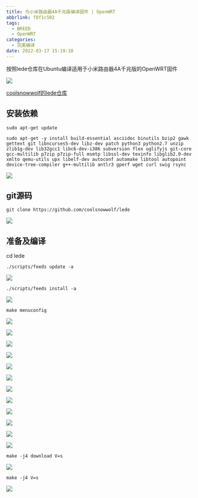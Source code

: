 ```yaml
---
title: 为小米路由器4A千兆版编译固件 | OpenWRT
abbrlink: f8f1c502
tags:
  - BREED
  - OpenWRT
categories:
  - 完美编译
date: 2022-03-17 15:19:10
---
```


按照lede仓库在Ubuntu编译适用于小米路由器4A千兆版的OpenWRT固件

<!-- more -->

![](https://ovo.btwoa.com/img/webp/202203171546085.webp)

[coolsnowwolf的lede仓库](https://github.com/coolsnowwolf/lede)

## 安装依赖

```
sudo apt-get update
```

```
sudo apt-get -y install build-essential asciidoc binutils bzip2 gawk gettext git libncurses5-dev libz-dev patch python3 python2.7 unzip zlib1g-dev lib32gcc1 libc6-dev-i386 subversion flex uglifyjs git-core gcc-multilib p7zip p7zip-full msmtp libssl-dev texinfo libglib2.0-dev xmlto qemu-utils upx libelf-dev autoconf automake libtool autopoint device-tree-compiler g++-multilib antlr3 gperf wget curl swig rsync
```

![](https://ovo.btwoa.com/img/webp/202203171547108.webp)

## git源码

```
git clone https://github.com/coolsnowwolf/lede
```

![](https://ovo.btwoa.com/img/webp/202203171731180.webp)

## 准备及编译

cd lede

```
./scripts/feeds update -a
```

![](https://ovo.btwoa.com/img/webp/202203171750916.webp)

```
./scripts/feeds install -a
```

![](https://ovo.btwoa.com/img/webp/202203171755808.webp)

```
make menuconfig
```

![](https://ovo.btwoa.com/img/webp/202203171847380.webp)

![](https://ovo.btwoa.com/img/webp/202203171848964.webp)

![](https://ovo.btwoa.com/img/webp/202203171848267.webp)

![](https://ovo.btwoa.com/img/webp/202203171848966.webp)

![](https://ovo.btwoa.com/img/webp/202203172016817.webp)

![](https://ovo.btwoa.com/img/webp/202203172016817.webp)

![](https://ovo.btwoa.com/img/webp/202203172016193.webp)

![](https://ovo.btwoa.com/img/webp/202203171848030.webp)

![](https://ovo.btwoa.com/img/webp/202203171849092.webp)

![](https://ovo.btwoa.com/img/webp/202203171849225.webp)

![](https://ovo.btwoa.com/img/webp/202203171849608.webp)

![](https://ovo.btwoa.com/img/webp/202203171849390.webp)

```
make -j4 download V=s
```

![](https://ovo.btwoa.com/img/webp/202203171851378.webp)

```
make -j4 V=s
```

![](https://ovo.btwoa.com/img/webp/202203171901473.webp)

